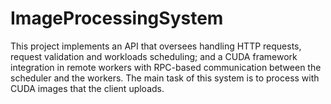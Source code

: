 # ImageProcessingSystem
This project implements an API that oversees handling HTTP requests, request validation and workloads scheduling; and a CUDA framework integration in remote workers with RPC-based communication between the scheduler and the workers. The main task of this system is to process with CUDA images that the client uploads.
